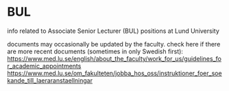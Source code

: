 # BUL
info related to Associate Senior Lecturer (BUL) positions at Lund University

documents may occasionally be updated by the faculty. check here if there are more recent documents (sometimes in only Swedish first):
https://www.med.lu.se/english/about_the_faculty/work_for_us/guidelines_for_academic_appointments
https://www.med.lu.se/om_fakulteten/jobba_hos_oss/instruktioner_foer_soekande_till_laeraranstaellningar
